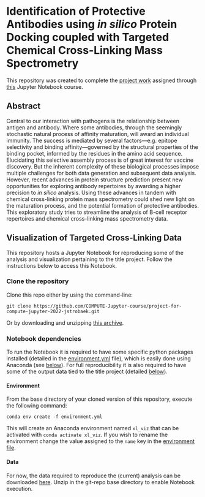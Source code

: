 # Identification of Protective Antibodies using _in silico_ Protein Docking coupled with Targeted Chemical Cross-Linking Mass Spectrometry

This repository was created to complete the [project work](https://github.com/mlund/jupyter-course#project-work) assigned through [this](https://github.com/mlund/jupyter-course) Jupyter Notebook course.

## Abstract

Central to our interaction with pathogens is the relationship between antigen and antibody. Where some antibodies, through the seemingly stochastic natural process of affinity maturation, will award an individual immunity. The success is mediated by several factors—e.g. epitope selectivity and binding affinity—governed by the structural properties of the binding pocket, informed by the residues in the amino acid sequence. Elucidating this selective assembly process is of great interest for vaccine discovery. But the inherent complexity of these biological processes impose multiple challenges for both data generation and subsequent data analysis. However, recent advances in protein structure prediction present new opportunities for exploring antibody repertoires by awarding a higher precision to _in silico_ analysis. Using these advances in tandem with chemical cross-linking protein mass spectrometry could shed new light on the maturation process, and the potential formation of protective antibodies. This exploratory study tries to streamline the analysis of B-cell receptor repertoires and chemical cross-linking mass spectrometry data.

## Visualization of Targeted Cross-Linking Data

This repository hosts a Jupyter Notebook for reproducing some of the analysis and visualization pertaining to the title project. Follow the instructions below to access this Notebook.

### Clone the repository

Clone this repo either by using the command-line:

```shell
git clone https://github.com/COMPUTE-Jupyter-course/project-for-compute-jupyter-2022-jstrobaek.git
```

Or by downloading and unzipping [this archive](https://github.com/COMPUTE-Jupyter-course/project-for-compute-jupyter-2022-jstrobaek/archive/refs/heads/trunk.zip).

### Notebook dependencies

To run the Notebook it is required to have some specific python packages installed (detailed in the [environment.yml](environment.yml) file), which is easily done using Anaconda (see [below](#environment)). For full reproducibility it is also required to have some of the output data tied to the title project (detailed [below](#data)).

#### Environment

From the base directory of your cloned version of this repository, execute the following command:

```shell
conda env create -f environment.yml
```

This will create an Anaconda environment named `xl_viz` that can be activated with `conda activate xl_viz`. If you wish to rename the environment change the value assigned to the `name` key in the [environment file](environment.yml).

#### Data

For now, the data required to reproduce the (current) analysis can be downloaded [here](https://drive.google.com/file/d/1C6LvIg48siHp95bZ-W46otlra1EVjaTP/view?usp=share_link). Unzip in the git-repo base directory to enable Notebook execution.
